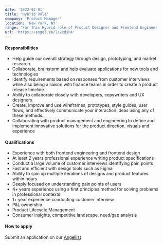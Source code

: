 ```yaml
---
date: '2022-02-01'
title: 'Hybrid Role'
company: 'Product Manager'
location: 'New York, NY'
range: "For this Hybrid role of Product Designer and Frontend Engineer, Decentral is seeking a talented individual who possesses infinite curiosity. You'll partner with our CTO to create groundbreaking technology. This is an incredible opportunity to make a meaningful impact on the future of the blockchain industry as a whole."
url: 'https://angel.co/l/2xdiR4'
---
```


#### Responsibilities

- Help guide our overall strategy through design, prototyping, and market research.
- Collaborate, brainstorm and help evaluate applications for new tools and technologies
- Identify requirements based on responses from customer interviews while also being a liaison with finance teams in order to create a product release timeline
- Ability to collaborate closely with developers, copywriters and UX designers.
- Create, improve and use wireframes, prototypes, style guides, user flows, and effectively communicate your interaction ideas using any of these methods.
- Collaborating with product management and engineering to define and implement innovative solutions for the product direction, visuals and experience

#### Qualifications

- Experience with both frontend engineering and frontend design
- At least 2 years professional experience writing product specifications
- Conduct a large volume of customer interviews identifying pain points
- Fast and efficient with design tools such as Figma
- Ability to spin up multiple iterations of designs and product features within hours
- Deeply focused on understanding pain points of users
- 4+ years experience using a first principles method for solving problems in professional contexts
- 1+ year experience conducting customer interview
- P&L ownership
- Product Lifecycle Management
- Consumer insights, competitive landscape, need/gap analysis

#### How to apply

Submit an application on our [Angellist](https://angel.co/l/2xdiR4)

